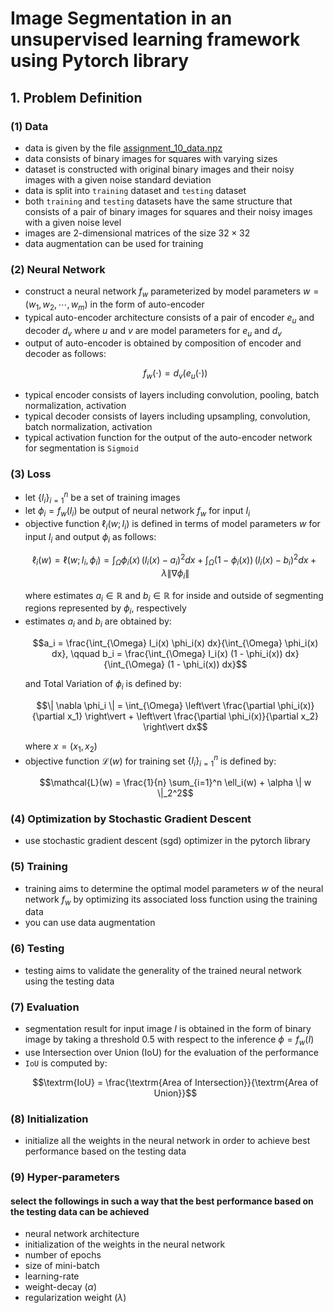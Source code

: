 # Image Segmentation in an unsupervised learning framework using Pytorch library

## 1. Problem Definition

### (1) Data

- data is given by the file  [assignment_10_data.npz](https://gitlab.com/cau-class/neural-network/2021-2/assignment/-/blob/main/10/assignment_10_data.npz)
- data consists of binary images for squares with varying sizes
- dataset is constructed with original binary images and their noisy images with a given noise standard deviation
- data is split into `training` dataset and `testing` dataset
- both `training` and `testing` datasets have the same structure that consists of a pair of binary images for squares and their noisy images with a given noise level
- images are 2-dimensional matrices of the size $`32 \times 32`$
- data augmentation can be used for training

### (2) Neural Network

- construct a neural network $`f_w`$ parameterized by model parameters $`w = (w_1, w_2, \cdots, w_m)`$ in the form of auto-encoder
- typical auto-encoder architecture consists of a pair of  encoder $`e_u`$ and decoder $`d_v`$ where $`u`$ and $`v`$ are model parameters for $`e_u`$ and $`d_v`$
- output of auto-encoder is obtained by composition of encoder and decoder as follows:
  ```math
  f_w(\cdot) = d_v(e_u(\cdot))
  ```
- typical encoder consists of layers including convolution, pooling, batch normalization, activation
- typical decoder consists of layers including upsampling, convolution, batch normalization, activation
- typical activation function for the output of the auto-encoder network for segmentation is `Sigmoid`
  
### (3) Loss

- let $`\{I_i\}_{i=1}^n`$ be a set of training images
- let $`\phi_i = f_w(I_i)`$ be output of neural network $`f_w`$ for input $`I_i`$
- objective function $`\ell_i(w; I_i)`$ is defined in terms of model parameters $`w`$ for input $`I_i`$ and output $`\phi_i`$ as follows:
  ```math
  \ell_i(w) = \ell(w; I_i, \phi_i) = \int_{\Omega} \phi_i(x) \, (I_i(x) - a_i)^2 dx + \int_{\Omega} (1 - \phi_i(x)) \, (I_i(x) - b_i)^2 dx + \lambda \| \nabla \phi_i \|
  ```
  where estimates $`a_i \in \mathbb{R}`$ and $`b_i \in \mathbb{R}`$ for inside and outside of segmenting regions represented by $`\phi_i`$, respectively
- estimates $`a_i`$ and $`b_i`$ are obtained by:
  ```math
  a_i = \frac{\int_{\Omega} I_i(x) \phi_i(x) dx}{\int_{\Omega} \phi_i(x) dx}, \qquad b_i = \frac{\int_{\Omega} I_i(x) (1 - \phi_i(x)) dx}{\int_{\Omega} (1 - \phi_i(x)) dx}
  ```
  and Total Variation of $`\phi_i`$ is defined by:
  ```math
  \| \nabla \phi_i \| = \int_{\Omega} \left\vert \frac{\partial \phi_i(x)}{\partial x_1} \right\vert + \left\vert \frac{\partial \phi_i(x)}{\partial x_2} \right\vert dx
  ```
  where $`x = (x_1, x_2)`$
- objective function $`\mathcal{L}(w)`$ for training set $`\{I_i\}_{i=1}^n`$ is defined by:
  ```math
  \mathcal{L}(w) = \frac{1}{n} \sum_{i=1}^n \ell_i(w) + \alpha \| w \|_2^2
  ```

### (4) Optimization by Stochastic Gradient Descent

- use stochastic gradient descent (sgd) optimizer in the pytorch library

### (5) Training

- training aims to determine the optimal model parameters $`w`$ of the neural network $`f_w`$ by optimizing its associated loss function using the training data
- you can use data augmentation

### (6) Testing

- testing aims to validate the generality of the trained neural network using the testing data

### (7) Evaluation

- segmentation result for input image $`I`$ is obtained in the form of binary image by taking a threshold $`0.5`$ with respect to the inference $`\phi = f_w(I)`$
- use Intersection over Union (IoU) for the evaluation of the performance
- `IoU` is computed by:
  ```math
  \textrm{IoU} = \frac{\textrm{Area of Intersection}}{\textrm{Area of Union}}
  ```
  
### (8) Initialization

- initialize all the weights in the neural network in order to achieve best performance based on the testing data
  
### (9) Hyper-parameters

#### select the followings in such a way that the best performance based on the testing data can be achieved

- neural network architecture
- initialization of the weights in the neural network
- number of epochs
- size of mini-batch
- learning-rate
- weight-decay ($`\alpha`$)
- regularization weight ($`\lambda`$)
